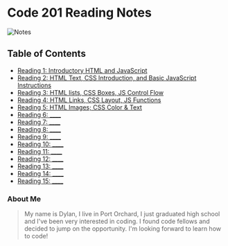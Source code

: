 # Code 201 Reading Notes

![Notes](https://blog.macsales.com/wp-content/uploads/2018/05/notes-icon-mac.jpg)

## Table of Contents

- [Reading 1: Introductory HTML and JavaScript](https://dylanmunson.github.io/reading-notes2/class-01.html)
- [Reading 2: HTML Text, CSS Introduction, and Basic JavaScript Instructions](https://dylanmunson.github.io/reading-notes2/class-02.html)
- [Reading 3: HTML lists, CSS Boxes, JS Control Flow](https://dylanmunson.github.io/reading-notes2/class-03.html)
- [Reading 4: HTML Links, CSS Layout, JS Functions](https://dylanmunson.github.io/reading-notes2/class-04.html)
- [Reading 5: HTML Images; CSS Color & Text](https://dylanmunson.github.io/reading-notes2/class-05.html)
- [Reading 6: ____]()
- [Reading 7: ____]()
- [Reading 8: ____]()
- [Reading 9: ____]()
- [Reading 10: ____]()
- [Reading 11: ____]()
- [Reading 12: ____]()
- [Reading 13: ____]()
- [Reading 14: ____]()
- [Reading 15: ____]()

### About Me

> My name is Dylan, I live in Port Orchard, I just graduated high school and I've been very interested in coding. I found code fellows and decided to jump on the opportunity. I'm looking forward to learn how to code!

